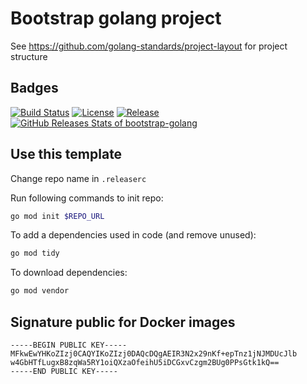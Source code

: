 # Bootstrap golang project

See https://github.com/golang-standards/project-layout for project structure
## Badges

[![Build Status](https://github.com/thibaultserti/bootstrap-golang/actions/workflows/release.yaml/badge.svg)](https://github.com/thibaultserti/bootstrap-golang/actions/workflows/release.yaml)
[![License](https://img.shields.io/github/license/thibaultserti/bootstrap-golang)](/LICENSE)
[![Release](https://img.shields.io/github/release/thibaultserti/bootstrap-golang.svg)](https://github.com/thibaultserti/bootstrap-golang/releases/latest)
[![GitHub Releases Stats of bootstrap-golang](https://img.shields.io/github/downloads/thibaultserti/bootstrap-golang/total.svg?logo=github)](https://somsubhra.github.io/github-release-stats/?username=thibaultserti&repository=bootstrap-golang)

## Use this template

Change repo name in `.releaserc`

Run following commands to init repo:

```bash
go mod init $REPO_URL
```

To add a dependencies used in code (and remove unused):

```bash
go mod tidy
```

To download dependencies:

```bash
go mod vendor
```

## Signature public for Docker images

```
-----BEGIN PUBLIC KEY-----
MFkwEwYHKoZIzj0CAQYIKoZIzj0DAQcDQgAEIR3N2x29nKf+epTnz1jNJMDUcJlb
w4GbHTfLugxB8zqWa5RY1oiQXzaOfeihU5iDCGxvCzgm2BUg0PPsGtk1kQ==
-----END PUBLIC KEY-----
```
